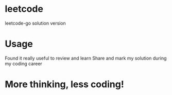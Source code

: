 # leetcode
leetcode-go solution version

# Usage
Found it really useful to review and learn
Share and mark my solution during my coding career

# More thinking, less coding!
